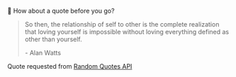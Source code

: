 📣 How about a quote before you go?

> So then, the relationship of self to other is the complete realization that loving yourself is impossible without loving everything defined as other than yourself.
>
> <p>- Alan Watts</p>

Quote requested from [Random Quotes API](https://github.com/lukePeavey/quotable)
